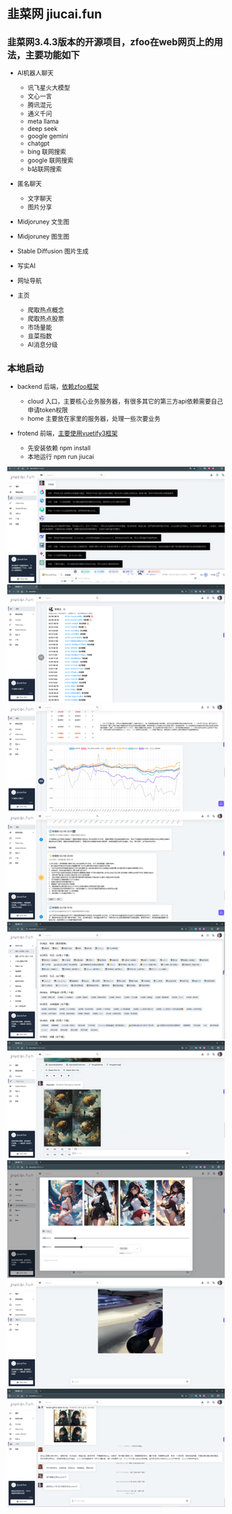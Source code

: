 # 韭菜网 jiucai.fun

## 韭菜网3.4.3版本的开源项目，zfoo在web网页上的用法，主要功能如下

- AI机器人聊天
    - 讯飞星火大模型
    - 文心一言
    - 腾讯混元
    - 通义千问
    - meta llama
    - deep seek
    - google gemini
    - chatgpt
    - bing 联网搜索
    - google 联网搜索
    - b站联网搜索


- 匿名聊天
  - 文字聊天
  - 图片分享

- Midjoruney 文生图
- Midjoruney 图生图
- Stable Diffusion 图片生成
- 写实AI
- 网址导航

- 主页
    - 爬取热点概念
    - 爬取热点股票
    - 市场量能
    - 韭菜指数
    - AI消息分级

## 本地启动

- backend 后端，[依赖zfoo框架](https://github.com/zfoo-project/zfoo)
    - cloud 入口，主要核心业务服务器，有很多其它的第三方api依赖需要自己申请token权限
    - home 主要放在家里的服务器，处理一些次要业务

- frotend 前端，[主要使用vuetify3框架](https://github.com/yangjiakai/lux-ui)
    - 先安装依赖 npm install
    - 本地运行 npm run jiucai

![img.png](image/img-1.png)
![img.png](image/img-2.png)
![img.png](image/img-3.png)
![img.png](image/img-4.png)
![img.png](image/img-5.png)
![img.png](image/img-6.png)
![img.png](image/img-7.png)
![img.png](image/img-8.png)
![img.png](image/img-9.png)